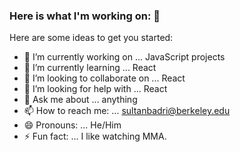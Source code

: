 ### Here is what I'm working on: 👋

Here are some ideas to get you started:

- 🔭 I’m currently working on ... JavaScript projects
- 🌱 I’m currently learning ... React
- 👯 I’m looking to collaborate on ... React
- 🤔 I’m looking for help with ... React
- 💬 Ask me about ... anything
- 📫 How to reach me: ... sultanbadri@berkeley.edu
- 😄 Pronouns: ... He/Him
- ⚡ Fun fact: ... I like watching MMA.
